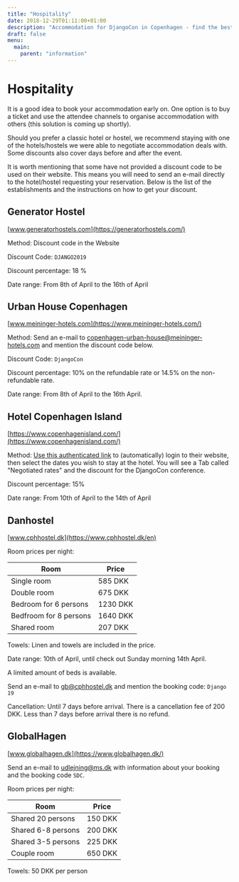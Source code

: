 ```yaml
---
title: "Hospitality"
date: 2018-12-29T01:11:00+01:00
description: "Accommodation for DjangoCon in Copenhagen - find the best places to stay, for yourself or with others"
draft: false
menu:
  main:
    parent: "information"
---
```


# Hospitality

It is a good idea to book your accommodation early on. One option is to buy a ticket and use the attendee channels to organise accommodation with others (this solution is coming up shortly).

Should you prefer a classic hotel or hostel, we recommend staying with one of the hotels/hostels we were able to negotiate accommodation deals with. Some discounts also cover days before and after the event.

It is worth mentioning that some have not provided a discount code to be used on their website. This means you will need to send an e-mail directly to the hotel/hostel requesting your reservation. Below is the list of the establishments and the instructions on how to get your discount.


## Generator Hostel

[www.generatorhostels.com](https://generatorhostels.com/)

Method: Discount code in the Website

Discount Code: `DJANGO2019`

Discount percentage: 18 %

Date range: From 8th of April to the 16th of April


## Urban House Copenhagen

[www.meininger-hotels.com](https://www.meininger-hotels.com/)

Method: Send an e-mail to [copenhagen-urban-house@meininger-hotels.com](copenhagen-urban-house@meininger-hotels.com) and mention the discount code below.

Discount Code: `DjangoCon`

Discount percentage: 10% on the refundable rate or 14.5% on the non-refundable rate.

Date range: From 8th of April to the 16th April.


## Hotel Copenhagen Island

[https://www.copenhagenisland.com/](https://www.copenhagenisland.com/)

Method: [Use this authenticated link](https://www.copenhagenisland.com/arpbe/web/en/login/73297099) to (automatically) login to their website, then select the dates you wish to stay at the hotel. You will see a Tab called "Negotiated rates" and the discount for the DjangoCon conference.

Discount percentage: 15%

Date range: From 10th of April to the 14th of April


## Danhostel

[www.cphhostel.dk](https://www.cphhostel.dk/en)

Room prices per night:

| Room | Price |
| ---- | ----- |
| Single room | 585 DKK |
| Double room | 675 DKK |
| Bedroom for 6 persons | 1230 DKK |
| Bedfroom for 8 persons | 1640 DKK |
| Shared room | 207 DKK |

Towels: Linen and towels are included in the price.

Date range: 10th of April, until check out Sunday morning 14th April.

A limited amount of beds is available.

Send an e-mail to [gb@cphhostel.dk](mailto:gb@cphhostel.dk) and mention the booking code: `Django 19`

Cancellation: Until 7 days before arrival. There is a cancellation fee of 200 DKK. Less than 7 days before arrival there is no refund.


## GlobalHagen

[www.globalhagen.dk](https://www.globalhagen.dk/)

Send an e-mail to [udlejning@ms.dk](mailto:udlejning@ms.dk) with information about your booking and the booking code `SDC`.

Room prices per night:

| Room | Price |
| ------- | ----- |
| Shared 20 persons | 150 DKK |
| Shared 6-8 persons | 200 DKK |
| Shared 3-5 persons | 225 DKK |
| Couple room | 650 DKK |

Towels: 50 DKK per person
